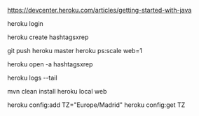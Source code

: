 https://devcenter.heroku.com/articles/getting-started-with-java

heroku login 

heroku create hashtagsxrep

git push heroku master 
heroku ps:scale web=1  

heroku open -a hashtagsxrep

heroku logs --tail


mvn clean install
heroku local web

heroku config:add TZ="Europe/Madrid"
heroku config:get TZ